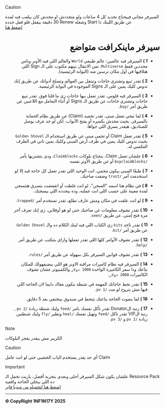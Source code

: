 > [!CAUTION]  
> السيرفر مجاني فبيحتاج تجديد كل 4 ساعات ولو متجددش او محدش كان بيلعب فيه لمدة 30 دقيقة بيقفل فلو قفل جدده Renew وشغله Start عن طريق اللينك دا  
> [اضغط هنا](https://freemcserver.net/server/1752962)

<div dir="rtl" align="right">

# سيرفر ماينكرافت متواضع

- **1 )** السيرفر فيه عالمين: عالم طبيعي `World` والعالم اللي فيه الأونر وناس محددين فقط `Multiverse`. تمن الانتقال بينهم مكتوب على الـ Sign اللي هتلاقيها في أول مكان ترسبن منه (البوابة الرئيسية).

- **2 )** تقدر تبيع وتشتري حاجات وتنتقل بين العوالم وتصلح أدواتك عن طريق إنك تدوس كليك يمين على الـ Signs الموجودة في البوابة الرئيسية.

- **3 )** السيرفر فيه فلوس، تقدر تعمل بيها حاجات زي ما قلنا فوق. تقدر تبيع حاجات وتشتري حاجات عن طريق الـ Signs أو أثناء التعامل مع اللاعبين عن طريق أمر `/buy`.

- **4 )** لما تيجي تعمل مبنى، تقدر تحميه (Claim) عن طريق نظام الحماية بالسيرفر، بحيث محدش يكسره أو يفتح الأبواب. لكن لو حد عرف يوصل للصناديق، هيقدر يسرق اللي جواها.

- **5 )** تقدر تعمل Claim أو تحمي مبنى عن طريق استخدام الـ `Golden Shovel` بحيث تدوس كليك يمين في طرف أرض المبنى وكليك يمين تاني في الطرف العكسي له.

- **6 )** علشان تعمل Claim، بتحتاج بلوكات `Claimblocks`، ودي بتشتريها بأمر `/buyclaimblocks` أو عن طريق الأونر نفسه.

- **7 )** طبعًا المبنى بيكون محمي، انت الوحيد اللي تقدر تعمل كل حاجة فيه إلا لو استخدمت أمر `/trust` وضفت صاحبك.

- **8 )** في نظام هنا اسمه "السجن"، لو انت غلطت أو اتقفشت بتسرق هتتسجن لمدة معينة على حسب اللي انت عملته، وده بيحدده اللي بيسجنك.

- **9 )** لو انت علقت في مكان ومش عارف تطلع، تقدر تستخدم أمر `/trapped`.

- **10 )** تقدر تشوف معلومات عن صاحبك حتى لو هو أوفلاين، زي إنك تعرف آخر مرة فتح إمتى، عن طريق `/seen`.

- **11 )** تقدر تاخد `kits` زي الكتاب اللي فيه لينك الكلام ده والـ `Golden Shovel` عن طريق أمر `/kit`.

- **12 )** تقدر تشوف الأوامر كلها اللي تقدر تعملها وازاي بتتكتب عن طريق أمر `/help`.

- **13 )** تقدر تشوف قوانين السيرفر بكل سهولة عن طريق أمر `/rules`.

- **14 )** السيرفر فيه نظام كاميرات مراقبة الاونر هو اللي بيضيفهولك للمكان بتاعك ودا سعر الكاميرة الواحدة `1000 دولار` والكمبيوتر عشان تشوف الكاميرات `2000 دولار`.

- **15 )** تقدر تحط حاجاتك المهمة في شنطة بتكون معاك دايما لان الحاجة اللي فيها مش بتروح لو مت `/pv 1`.

- **16 )** لما بتموت الحاجة بتاعتك بتتحط في صندوق بيتختفي بعد 5 دقايق.

- **17 )** رتبة الDonator تقدر تأكل نفسك بامر `/feed` وليك شنطة زيادة `/pv 2` , رتبة الVIP تقدر تاكل `/feed` وتهيل نفسك `/heal` وتطير `/fly` وليك شنطتين زيادة `/pv 2` و `/pv 3`.

</div>

> [!NOTE]  
> الكريبر مش بيقدر يفجر البلوكات

> [!CAUTION]  
> أي حد يقدر يستخدم الباب الخشبي حتى لو انت عامل Claim

> [!IMPORTANT]  
> علشان يكون شكل السيرفر أحلى وتعدي بتجربة أفضل، ياريت تحمل الـ Resource Pack ده اللي بيخلي الحاجة واقعية  
> [اضغط هنا لتحميله من ميديا فاير](https://www.mediafire.com/file/ngvy5vxyffdo23o/PaOpRe.zip)

---

**&copy; CopyRight 1NF1N17Y 2025**
